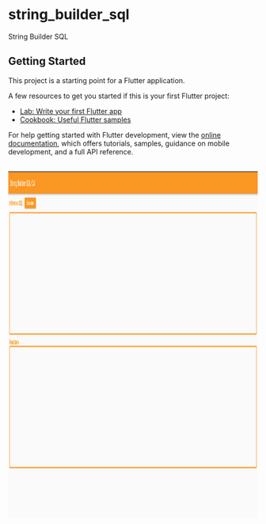 # string_builder_sql

String Builder SQL

## Getting Started

This project is a starting point for a Flutter application.

A few resources to get you started if this is your first Flutter project:

- [Lab: Write your first Flutter app](https://docs.flutter.dev/get-started/codelab)
- [Cookbook: Useful Flutter samples](https://docs.flutter.dev/cookbook)

For help getting started with Flutter development, view the
[online documentation](https://docs.flutter.dev/), which offers tutorials,
samples, guidance on mobile development, and a full API reference.


<div style="display: inline_block"><br>
  <img align="right" alt="thiiagofernando-dartvader" height="700" width="1500" src="https://github.com/thiiagofernando/gerador_stringbuilder/blob/9d19bcacfa461fa4148a62c3bd5eb73c7b186bfd/StringBuilder_Flutter.gif">
</div>

